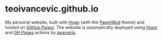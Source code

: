 # teoivancevic.github.io

My personal website, built with [Hugo](https://gohugo.io/) (with the [PaperMod](https://themes.gohugo.io/themes/hugo-papermod/) theme) and hosted on [GitHub Pages](https://pages.github.com/). The website is automatically deployed using [Hugo](https://gohugo.io/) and [GH Pages](https://github.com/peaceiris/actions-gh-pages) actions by [peaceiris](https://github.com/peaceiris).

